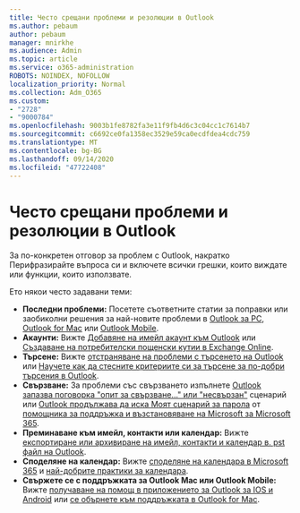```yaml
---
title: Често срещани проблеми и резолюции в Outlook
ms.author: pebaum
author: pebaum
manager: mnirkhe
ms.audience: Admin
ms.topic: article
ms.service: o365-administration
ROBOTS: NOINDEX, NOFOLLOW
localization_priority: Normal
ms.collection: Adm_O365
ms.custom:
- "2728"
- "9000784"
ms.openlocfilehash: 9003b1fe8782fa3e11f9fb4d6c3c04cc1c7614b7
ms.sourcegitcommit: c6692ce0fa1358ec3529e59ca0ecdfdea4cdc759
ms.translationtype: MT
ms.contentlocale: bg-BG
ms.lasthandoff: 09/14/2020
ms.locfileid: "47722408"
---
```

# <a name="outlook-common-issues-and-resolutions"></a>Често срещани проблеми и резолюции в Outlook

За по-конкретен отговор за проблем с Outlook, накратко Перифразирайте въпроса си и включете всички грешки, които виждате или функции, които използвате.

Ето някои често задавани теми:

- **Последни проблеми:**  Посетете съответните статии за поправки или заобиколни решения за най-новите проблеми в  [Outlook за PC](https://support.office.com/article/ecf61305-f84f-4e13-bb73-95a214ac1230),  [Outlook for Mac](https://support.office.com/article/54afa5e3-db38-422a-9d94-3b55330ded8e)  или  [Outlook Mobile](https://support.office.com/article/a264ef01-9c88-48fb-9285-7017e4f31f02).
- **Акаунти:**  Вижте  [Добавяне на имейл акаунт към Outlook](https://support.office.com/article/6e27792a-9267-4aa4-8bb6-c84ef146101b)  или  [Създаване на потребителски пощенски кутии в Exchange Online](https://docs.microsoft.com/Exchange/recipients-in-exchange-online/create-user-mailboxes).
- **Търсене:**  Вижте  [отстраняване на проблеми с търсенето на Outlook](https://support.office.com/article/2556b11f-f4d8-46be-b0a7-de33a3f4f066)  или  [Научете как да стесните критериите си за търсене за по-добри търсения в Outlook](https://support.office.com/article/D824D1E9-A255-4C8A-8553-276FB895A8DA).
- **Свързване:**  За проблеми със свързването изпълнете  [Outlook запазва поговорка "опит за свързване..." или "несвързан"](https://aka.ms/SaRA-OutlookDisconnect)  сценарий или  [Outlook продължава да иска Моят сценарий за парола](https://aka.ms/SaRA-OutlookPwdPrompt)  от  [помощника за поддръжка и възстановяване на Microsoft за Microsoft 365](https://diagnostics.outlook.com/#/).
- **Преминаване към имейл, контакти или календар:**  Вижте  [експортиране или архивиране на имейл, контакти и календар в. pst файл на Outlook](https://support.office.com/article/14252b52-3075-4e9b-be4e-ff9ef1068f91).
- **Споделяне на календар:**  Вижте  [споделяне на календара в Microsoft 365](https://support.office.com/article/b576ecc3-0945-4d75-85f1-5efafb8a37b4)  и  [най-добрите практики за календара](https://support.office.com/article/D93F72D3-2361-4E0D-8D6A-5C4939C17F39).
- **Свържете се с поддръжката за Outlook Mac или Outlook Mobile:**  Вижте  [получаване на помощ в приложението за Outlook за IOS и Android](https://support.office.com/article/218a22d1-9fa5-4889-b689-de1c63493243)  или  [се обърнете към поддръжката в Outlook for Mac](https://support.office.com/article/d0410177-8e65-4487-93f7-206a3a3d71a8).
